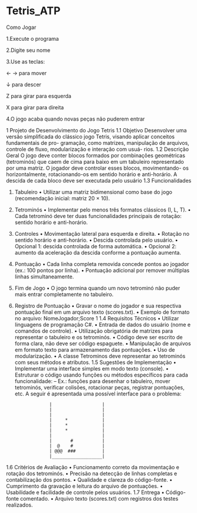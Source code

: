 # Tetris_ATP

Como Jogar

1.Execute o programa

2.Digite seu nome

3.Use as teclas:

← → para mover

↓ para descer

Z para girar para esquerda

X para girar para direita

4.O jogo acaba quando novas peças não puderem entrar



1 Projeto de Desenvolvimento do Jogo Tetris
1.1 Objetivo
Desenvolver uma versão simplificada do clássico jogo Tetris, visando aplicar conceitos fundamentais de pro-
gramação, como matrizes, manipulação de arquivos, controle de fluxo, modularização e interação com usuá-
rios.
1.2 Descrição Geral
O jogo deve conter blocos formados por combinações geométricas (tetrominós) que caem de cima para baixo
em um tabuleiro representado por uma matriz. O jogador deve controlar esses blocos, movimentando-
os horizontalmente, rotacionando-os em sentido horário e anti-horário. A descida de cada bloco deve ser
executada pelo usuário
1.3 Funcionalidades
1. Tabuleiro
• Utilizar uma matriz bidimensional como base do jogo (recomendação inicial: matriz 20 × 10).
2. Tetrominós
• Implementar pelo menos três formatos clássicos (I, L, T).
• Cada tetrominó deve ter duas funcionalidades principais de rotação: sentido horário e anti-horário.
3. Controles
• Movimentação lateral para esquerda e direita.
• Rotação no sentido horário e anti-horário.
• Descida controlada pelo usuário.
• Opcional 1: descida controlada de forma automática.
• Opcional 2: aumento da aceleração da descida conforme a pontuação aumenta.
4. Pontuação
• Cada linha completa removida concede pontos ao jogador (ex.: 100 pontos por linha).
• Pontuação adicional por remover múltiplas linhas simultaneamente.
5. Fim de Jogo
• O jogo termina quando um novo tetrominó não puder mais entrar completamente no tabuleiro.
6. Registro de Pontuação
• Gravar o nome do jogador e sua respectiva pontuação final em um arquivo texto (scores.txt).
• Exemplo de formato no arquivo: NomeJogador;Score
1
1.4 Requisitos Técnicos
• Utilizar linguagens de programação C#.
• Entrada de dados do usuário (nome e comandos de controle).
• Utilização obrigatória de matrizes para representar o tabuleiro e os tetrominós.
• Código deve ser escrito de forma clara, não deve ser código espaguete.
• Manipulação de arquivos em formato texto para armazenamento das pontuações.
• Uso de modularização.
• A classe Tetrominos deve representar ao tetrominós com seus métodos e atributos.
1.5 Sugestões de Implementação
• Implementar uma interface simples em modo texto (console).
• Estruturar o código usando funções ou métodos específicos para cada funcionalidade:
– Ex.: funções para desenhar o tabuleiro, mover tetrominós, verificar colisões, rotacionar peças,
registrar pontuações, etc.
A seguir é apresentada uma possível interface para o problema:

                    |                   |
                    |                   |
                    |                   |
                    |     *             |
                    |     *             |
                    |     *             |
                    |                   |
                    |       #           |
                    |  @    #           |
                    | @@@  ###          |
                    |___________________|
   
1.6 Critérios de Avaliação
• Funcionamento correto da movimentação e rotação dos tetrominós.
• Precisão na detecção de linhas completas e contabilização dos pontos.
• Qualidade e clareza do código-fonte.
• Cumprimento da gravação e leitura do arquivo de pontuações.
• Usabilidade e facilidade de controle pelos usuários.
1.7 Entrega
• Código-fonte comentado.
• Arquivo texto (scores.txt) com registros dos testes realizados.
